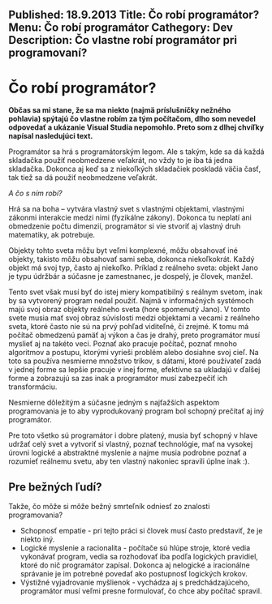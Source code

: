 Published: 18.9.2013
Title: Čo robí programátor?
Menu: Čo robí programátor
Cathegory: Dev
Description: Čo vlastne robí programátor pri programovaní?
---
# Čo robí programátor?
**Občas sa mi stane, že sa ma niekto (najmä príslušníčky nežného pohlavia) spýtajú čo vlastne robím za tým počítačom, dlho som nevedel odpovedať a ukázanie Visual Studia nepomohlo. Preto som z dlhej chvíľky napísal nasledujúci text.**

Programátor sa hrá s programátorským legom. Ale s takým, kde sa dá každá skladačka použiť neobmedzene veľakrát, no vždy to je iba tá jedna skladačka. Dokonca aj keď sa z niekoľkých skladačiek poskladá väčia časť, tak tiež sa dá použiť neobmedzene veľakrát.

_A čo s ním robí?_

Hrá sa na boha – vytvára vlastný svet s vlastnými objektami, vlastnými zákonmi interakcie medzi nimi (fyzikálne zákony). Dokonca tu neplatí ani obmedzenie počtu dimenzií, programátor si vie stvoriť aj vlastný druh matematiky, ak potrebuje.  

Objekty tohto sveta môžu byt veľmi komplexné, môžu obsahovať iné objekty, takisto môžu obsahovať sami seba, dokonca niekoľkokrát. Každý objekt má svoj typ, často aj niekoľko. Príklad z reálneho sveta: objekt Jano je typu údržbár a súčasne je zamestnanec, je dospelý, je človek, manžel.

Tento svet však musí byť do istej miery kompatibilný s reálnym svetom, inak by sa vytvorený program nedal použiť. Najmä v informačných systémoch majú svoj obraz objekty reálneho sveta (hore spomenutý Jano). V tomto svete musia mať svoj obraz súvislosti medzi objektami a vecami z reálneho sveta, ktoré často nie sú na prvý pohľad viditeľné, či zrejmé. K tomu má počítač obmedzenú pamäť aj výkon a čas je drahý, preto programátor musí myslieť aj na takéto veci. Poznať ako pracuje počítač, poznať mnoho algoritmov a postupu, ktorými vyrieši problém alebo dosiahne svoj cieľ. Na toto sa používa nesmierne množstvo trikov, s dátami, ktoré používateľ zadá v jednej forme sa lepšie pracuje v inej forme, efektívne sa ukladajú v ďalšej forme a zobrazujú sa zas inak a programátor musí zabezpečiť ich transformáciu.

Nesmierne dôležitým a súčasne jedným s najťažších aspektom programovania je to aby vyprodukovaný program bol schopný prečítať aj iný programátor. 

Pre toto všetko sú programátor i dobre platený, musia byť schopný v hlave udržať celý svet a vytvoriť si vlastný, poznať technológie, mať na vysokej úrovni logické a abstraktné myslenie a najme musia podrobne poznať a rozumieť reálnemu svetu, aby ten vlastný nakoniec spravili úplne inak :).

## Pre bežných ľudí?
Takže, čo môže si môže bežný smrteľník odniesť zo znalosti programovania?

* Schopnosť empatie - pri tejto práci si človek musí často predstaviť, že je niekto iný.
* Logické myslenie a racionalita - počítače sú hlúpe stroje, ktoré vedia vykonávať program, vedia sa rozhodovať iba podľa logických pravidiel, ktoré do nič programátor zapísal. Dokonca aj nelogické a iracionálne správanie je im potrebné povedať ako postupnosť logických krokov.
* Výstižné vyjadrovanie myšlienok - vychádza aj s predchádzajúceho, programátor musí veľmi presne formulovať, čo chce aby počítač spravil.
